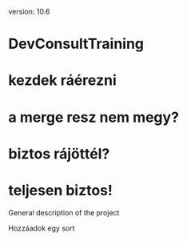 version: 10.6

# DevConsultTraining

# kezdek ráérezni

# a merge resz nem megy?

# biztos rájöttél?
# teljesen biztos!

General description of the project

Hozzáadok egy sort

